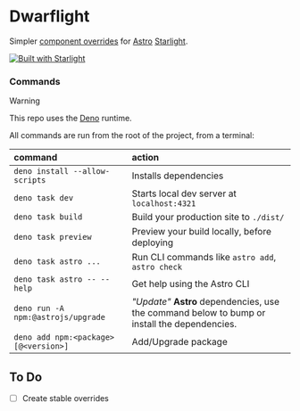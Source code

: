 # Dwarflight

Simpler [component overrides](https://starlight.astro.build/guides/overriding-components/) for [Astro](https://astro.build/) [Starlight](https://starlight.astro.build/).

[![Built with Starlight](https://astro.badg.es/v2/built-with-starlight/tiny.svg)](https://starlight.astro.build)

### Commands

> [!WARNING]
> This repo uses the [Deno](https://deno.com/) runtime.

All commands are run from the root of the project, from a terminal:

| command                              | action                                                                                        |
| :----------------------------------- | :-------------------------------------------------------------------------------------------- |
| `deno install --allow-scripts`       | Installs dependencies                                                                         |
| `deno task dev`                      | Starts local dev server at `localhost:4321`                                                   |
| `deno task build`                    | Build your production site to `./dist/`                                                       |
| `deno task preview`                  | Preview your build locally, before deploying                                                  |
| `deno task astro ...`                | Run CLI commands like `astro add`, `astro check`                                              |
| `deno task astro -- --help`          | Get help using the Astro CLI                                                                  |
| `deno run -A npm:@astrojs/upgrade`   | _"Update"_ **Astro** dependencies, use the command below to bump or install the dependencies. |
| `deno add npm:<package>[@<version>]` | Add/Upgrade package                                                                           |

## To Do

- [ ] Create stable overrides
